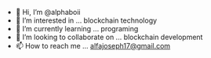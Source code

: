 - 👋 Hi, I’m @alphaboii
- 👀 I’m interested in ... blockchain technology 
- 🌱 I’m currently learning ... programing
- 💞️ I’m looking to collaborate on ... blockchain development 
- 📫 How to reach me ... alfajoseph17@gmail.com

<!---
alphaboii/alphaboii is a ✨ special ✨ repository because its `README.md` (this file) appears on your GitHub profile.
You can click the Preview link to take a look at your changes.
--->
